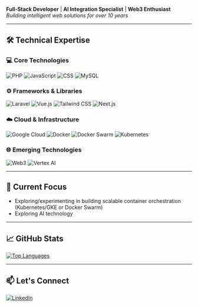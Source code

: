 **Full-Stack Developer** | **AI Integration Specialist** | **Web3 Enthusiast**  
*Building intelligent web solutions for over 10 years*

---

## 🛠️ Technical Expertise

### 💻 Core Technologies
![PHP](https://img.shields.io/badge/PHP-10%2B%20years-777BB4?logo=php&logoColor=white)
![JavaScript](https://img.shields.io/badge/JavaScript-10%2B%20years-F7DF1E?logo=javascript&logoColor=black)
![CSS](https://img.shields.io/badge/CSS-10%2B%20years-1572B6?logo=css3&logoColor=white)
![MySQL](https://img.shields.io/badge/MySQL-9%2B%20years-4479A1?logo=mysql&logoColor=white)

### ⚙️ Frameworks & Libraries
![Laravel](https://img.shields.io/badge/Laravel-8%2B%20years-FF2D20?logo=laravel&logoColor=white)
![Vue.js](https://img.shields.io/badge/Vue.js-6%2B%20years-4FC08D?logo=vuedotjs&logoColor=white)
![Tailwind CSS](https://img.shields.io/badge/Tailwind_CSS-5%2B%20years-06B6D4?logo=tailwindcss&logoColor=white)
![Next.js](https://img.shields.io/badge/Next.js-2%20years-000000?logo=nextdotjs&logoColor=white)

### ☁️ Cloud & Infrastructure
![Google Cloud](https://img.shields.io/badge/Google_Cloud-6%2B%20years-4285F4?logo=googlecloud&logoColor=white)
![Docker](https://img.shields.io/badge/Docker-3%2B%20years-2496ED?logo=docker&logoColor=white)
![Docker Swarm](https://img.shields.io/badge/Docker_Swarm-2%2B%20years-2496ED?logo=docker&logoColor=white)
![Kubernetes](https://img.shields.io/badge/Kubernetes-GKE-326CE5?logo=kubernetes&logoColor=white)

### 🌐 Emerging Technologies
![Web3](https://img.shields.io/badge/Web3-5%2B%20years-F16822?logo=web3dotjs&logoColor=white)
![Vertex AI](https://img.shields.io/badge/Vertex_AI-2%2B%20years-4285F4?logo=googlecloud&logoColor=white)

---

## 🚀 Current Focus

- Exploring/experimenting in building scalable container orchestration (Kubernetes/GKE or Docker Swarm)
- Exploring AI technology

---

## 📈 GitHub Stats

<!-- [![My GitHub Stats](https://github-readme-stats.vercel.app/api?username=syamsoul&show_icons=true&theme=radical&include_all_commits=true)](https://github.com/syamsoul) -->
[![Top Languages](https://github-readme-stats.vercel.app/api/top-langs/?username=syamsoul&layout=compact&theme=radical&hide=html,css)](https://github.com/syamsoul)

---

## 📫 Let's Connect

[![LinkedIn](https://img.shields.io/badge/LinkedIn-Connect-blue?style=flat&logo=linkedin)](https://www.linkedin.com/in/syamsoul-azrien)
